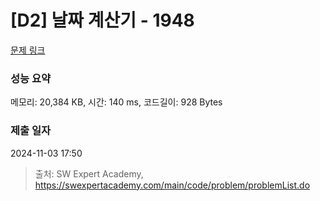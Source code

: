 # [D2] 날짜 계산기 - 1948 

[문제 링크](https://swexpertacademy.com/main/code/problem/problemDetail.do?contestProbId=AV5PnnU6AOsDFAUq) 

### 성능 요약

메모리: 20,384 KB, 시간: 140 ms, 코드길이: 928 Bytes

### 제출 일자

2024-11-03 17:50



> 출처: SW Expert Academy, https://swexpertacademy.com/main/code/problem/problemList.do